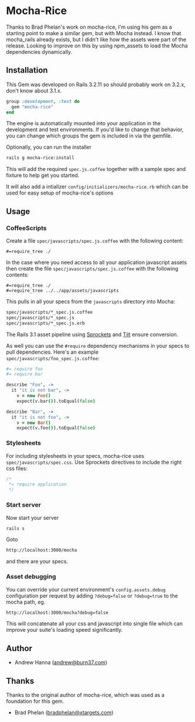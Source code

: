 Mocha-Rice
==========

Thanks to Brad Phelan's work on mocha-rice, I'm using his gem as a starting
point to make a similar gem, but with Mocha instead. I know that mocha_rails
already exists, but I didn't like how the assets were part of the release.
Looking to improve on this by using npm_assets to load the Mocha dependencies
dynamically.

Installation
------------

This Gem was developed on Rails 3.2.11 so should probably work on 3.2.x, don't
know about 3.1.x.

```ruby
group :development, :test do
  gem "mocha-rice"
end
```

The engine is automatically mounted into your application in the development
and test environments. If you'd like to change that behavior, you can
change which groups the gem is included in via the gemfile.

Optionally, you can run the installer

```bash
rails g mocha-rice:install
```

This will add the required `spec.js.coffee` together with a sample spec and
fixture to help get you started.

It will also add a intializer `config/initializers/mocha-rice.rb` which
can be used for easy setup of mocha-rice's options

Usage
-----

### CoffeeScripts

Create a file `spec/javascripts/spec.js.coffee` with the following content:

    #=require_tree ./

In the case where you need access to all your application javascript assets then create the file `spec/javascripts/spec.js.coffee` with the following contents:

    #=require_tree ./
    #=require_tree ../../app/assets/javascripts

This pulls in all your specs from the `javascripts` directory into Mocha:

```bash
spec/javascripts/*_spec.js.coffee
spec/javascripts/*_spec.js
spec/javascripts/*_spec.js.erb
```

The Rails 3.1 asset pipeline using [Sprockets](https://github.com/sstephenson/sprockets)
and [Tilt](https://github.com/rtomayko/tilt) ensure conversion.

As well you can use the `#require` dependency mechanisms in your specs to
pull dependencies. Here's an example `spec/javascripts/foo_spec.js.coffee`:

```coffeescript
#= require foo
#= require bar

describe "Foo", ->
  it "it is not bar", ->
    v = new Foo()
    expect(v.bar()).toEqual(false)

describe "Bar", ->
  it "it is not foo", ->
    v = new Bar()
    expect(v.foo()).toEqual(false)
```

### Stylesheets

For including stylesheets in your specs, mocha-rice uses `spec/javascripts/spec.css`.
Use Sprockets directives to include the right css files:

```css
/*
 *= require application
 */
```

### Start server

Now start your server

```bash
rails s
```

Goto

```bash
http://localhost:3000/mocha
```

and there are your specs.

### Asset debugging

You can override your current environment's `config.assets.debug` configuration per request
by adding `?debug=false` or `?debug=true` to the mocha path, eg.

```bash
http://localhost:3000/mocha?debug=false
```

This will concatenate all your css and javascript into single file which can improve your
suite's loading speed significantly.

Author
------

* Andrew Hanna (andrew@burn37.com)

Thanks
------

Thanks to the original author of mocha-rice, which was used as a foundation for this gem.

* Brad Phelan (bradphelan@xtargets.com)
